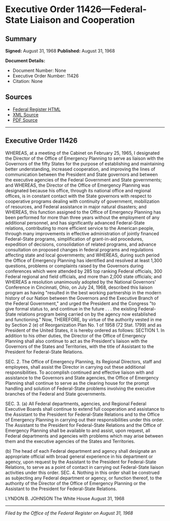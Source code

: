 # Executive Order 11426—Federal-State Liaison and Cooperation

## Summary

**Signed:** August 31, 1968
**Published:** August 31, 1968

**Document Details:**
- Document Number: None
- Executive Order Number: 11426
- Citation: None

## Sources
- [Federal Register HTML](https://www.presidency.ucsb.edu/documents/executive-order-11426-federal-state-liaison-and-cooperation)
- [XML Source](None)
- [PDF Source](None)

---

## Executive Order 11426

WHEREAS, at a meeting of the Cabinet on February 25, 1965, I designated the Director of the Office of Emergency Planning to serve as liaison with the Governors of the fifty States for the purpose of establishing and maintaining better understanding, increased cooperation, and improving the lines of communication between the President and State governors and between the executive agencies of the Federal Government and State governments; and
WHEREAS, the Director of the Office of Emergency Planning was designated because his office, through its national office and regional offices, is in constant contact with the State governors with respect to cooperative programs dealing with continuity of government, mobilization of resources, and Federal assistance in major natural disasters; and
WHEREAS, this function assigned to the Office of Emergency Planning has been performed for more than three years without the employment of any additional personnel, and has significantly advanced Federal-State relations, contributing to more efficient service to the American people, through many improvements in effective administration of jointly financed Federal-State programs, simplification of grant-in-aid procedures, expedition of decisions, consolidation of related programs, and advance consultation on proposed changes in federal programs and regulations affecting state and local governments; and
WHEREAS, during such period the Office of Emergency Planning has identified and resolved at least 1,300 questions, problems or complaints raised by the Governors during conferences which were attended by 285 top ranking Federal officials, 300 Federal regional and field officials, and more than 2,000 state officials; and
WHEREAS a resolution unanimously adopted by the National Governors' Conference in Cincinnati, Ohio, on July 24, 1968, described this liaison program as having "resulted in the best working partnership in the modern history of our Nation between the Governors and the Executive Branch of the Federal Government," and urged the President and the Congress "to give formal status to, and continue in the future . . . the existing Federal-State relations program being carried on by the agency now established and functioning."
Now, THEREFORE, by virtue of the authority vested in me by Section 2 (e) of Reorganization Plan No. 1 of 1958 (72 Stat. 1799) and as President of the United States, it is hereby ordered as follows:
SECTION 1. In addition to his other duties, the Director of the Office of Emergency Planning shall also continue to act as the President's liaison with the Governors of the States and Territories, with the title of Assistant to the President for Federal-State Relations.

SEC. 2. The Office of Emergency Planning, its Regional Directors, staff and employees, shall assist the Director in carrying out these additional responsibilities. To accomplish continued and effective liaison with and assistance to the Governors and State agencies, the Office of Emergency Planning shall continue to serve as the clearing house for the prompt handling and solution of Federal-State problems involving the executive branches of the Federal and State governments.

SEC. 3. (a) All Federal departments, agencies, and Regional Federal Executive Boards shall continue to extend full cooperation and assistance to the Assistant to the President for Federal-State Relations and to the Office of Emergency Planning in carrying out their responsibilities under this order. The Assistant to the President for Federal-State Relations and the Office of Emergency Planning shall be available to and assist, upon request, all Federal departments and agencies with problems which may arise between them and the executive agencies of the States and Territories.

(b) The head of each Federal department and agency shall designate an appropriate official with broad general experience in his department or agency, upon request by the Assistant to the President for Federal-State Relations, to serve as a point of contact in carrying out Federal-State liaison activities under this order.
SEC. 4. Nothing in this order shall be construed as subjecting any Federal department or agency, or function thereof, to the authority of the Director of the Office of Emergency Planning or the Assistant to the President for Federal-State Relations.

LYNDON B. JOHNSON
The White House
August 31, 1968

---

*Filed by the Office of the Federal Register on August 31, 1968*
